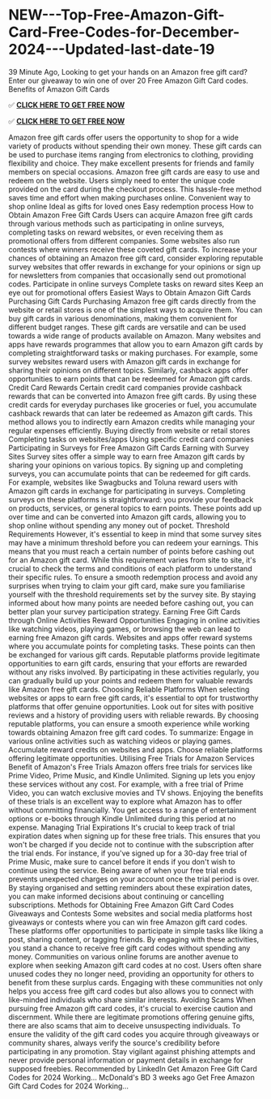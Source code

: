 # NEW---Top-Free-Amazon-Gift-Card-Free-Codes-for-December-2024---Updated-last-date-19
39 Minute Ago, Looking to get your hands on an Amazon free gift card? Enter our giveaway to win one of over 20 Free Amazon Gift Card codes. Benefits of Amazon Gift Cards

✅ **[CLICK HERE TO GET FREE NOW](https://royxn.com/amazon%20gift%20card-2024)**

✅ **[CLICK HERE TO GET FREE NOW](https://royxn.com/amazon%20gift%20card-2024)**

Amazon free gift cards offer users the opportunity to shop for a wide variety of products without spending their own money. These gift cards can be used to purchase items ranging from electronics to clothing, providing flexibility and choice. They make excellent presents for friends and family members on special occasions.
Amazon free gift cards are easy to use and redeem on the website. Users simply need to enter the unique code provided on the card during the checkout process. This hassle-free method saves time and effort when making purchases online.
Convenient way to shop online
Ideal as gifts for loved ones
Easy redemption process
How to Obtain Amazon Free Gift Cards
Users can acquire Amazon free gift cards through various methods such as participating in online surveys, completing tasks on reward websites, or even receiving them as promotional offers from different companies. Some websites also run contests where winners receive these coveted gift cards.
To increase your chances of obtaining an Amazon free gift card, consider exploring reputable survey websites that offer rewards in exchange for your opinions or sign up for newsletters from companies that occasionally send out promotional codes.
Participate in online surveys
Complete tasks on reward sites
Keep an eye out for promotional offers
Easiest Ways to Obtain Amazon Gift Cards
Purchasing Gift Cards
Purchasing Amazon free gift cards directly from the website or retail stores is one of the simplest ways to acquire them. You can buy gift cards in various denominations, making them convenient for different budget ranges. These gift cards are versatile and can be used towards a wide range of products available on Amazon.
Many websites and apps have rewards programmes that allow you to earn Amazon gift cards by completing straightforward tasks or making purchases. For example, some survey websites reward users with Amazon gift cards in exchange for sharing their opinions on different topics. Similarly, cashback apps offer opportunities to earn points that can be redeemed for Amazon gift cards.
Credit Card Rewards
Certain credit card companies provide cashback rewards that can be converted into Amazon free gift cards. By using these credit cards for everyday purchases like groceries or fuel, you accumulate cashback rewards that can later be redeemed as Amazon gift cards. This method allows you to indirectly earn Amazon credits while managing your regular expenses efficiently.
Buying directly from website or retail stores
Completing tasks on websites/apps
Using specific credit card companies
Participating in Surveys for Free Amazon Gift Cards
Earning with Survey Sites
Survey sites offer a simple way to earn free Amazon gift cards by sharing your opinions on various topics. By signing up and completing surveys, you can accumulate points that can be redeemed for gift cards. For example, websites like Swagbucks and Toluna reward users with Amazon gift cards in exchange for participating in surveys.
Completing surveys on these platforms is straightforward: you provide your feedback on products, services, or general topics to earn points. These points add up over time and can be converted into Amazon gift cards, allowing you to shop online without spending any money out of pocket.
Threshold Requirements
However, it's essential to keep in mind that some survey sites may have a minimum threshold before you can redeem your earnings. This means that you must reach a certain number of points before cashing out for an Amazon gift card. While this requirement varies from site to site, it's crucial to check the terms and conditions of each platform to understand their specific rules.
To ensure a smooth redemption process and avoid any surprises when trying to claim your gift card, make sure you familiarise yourself with the threshold requirements set by the survey site. By staying informed about how many points are needed before cashing out, you can better plan your survey participation strategy.
Earning Free Gift Cards through Online Activities
Reward Opportunities
Engaging in online activities like watching videos, playing games, or browsing the web can lead to earning free Amazon gift cards. Websites and apps offer reward systems where you accumulate points for completing tasks. These points can then be exchanged for various gift cards.
Reputable platforms provide legitimate opportunities to earn gift cards, ensuring that your efforts are rewarded without any risks involved. By participating in these activities regularly, you can gradually build up your points and redeem them for valuable rewards like Amazon free gift cards.
Choosing Reliable Platforms
When selecting websites or apps to earn free gift cards, it's essential to opt for trustworthy platforms that offer genuine opportunities. Look out for sites with positive reviews and a history of providing users with reliable rewards. By choosing reputable platforms, you can ensure a smooth experience while working towards obtaining Amazon free gift card codes.
To summarize:
Engage in various online activities such as watching videos or playing games.
Accumulate reward credits on websites and apps.
Choose reliable platforms offering legitimate opportunities.
Utilising Free Trials for Amazon Services
Benefit of Amazon's Free Trials
Amazon offers free trials for services like Prime Video, Prime Music, and Kindle Unlimited. Signing up lets you enjoy these services without any cost. For example, with a free trial of Prime Video, you can watch exclusive movies and TV shows.
Enjoying the benefits of these trials is an excellent way to explore what Amazon has to offer without committing financially. You get access to a range of entertainment options or e-books through Kindle Unlimited during this period at no expense.
Managing Trial Expirations
It's crucial to keep track of trial expiration dates when signing up for these free trials. This ensures that you won't be charged if you decide not to continue with the subscription after the trial ends. For instance, if you've signed up for a 30-day free trial of Prime Music, make sure to cancel before it ends if you don't wish to continue using the service.
Being aware of when your free trial ends prevents unexpected charges on your account once the trial period is over. By staying organised and setting reminders about these expiration dates, you can make informed decisions about continuing or cancelling subscriptions.
Methods for Obtaining Free Amazon Gift Card Codes
Giveaways and Contests
Some websites and social media platforms host giveaways or contests where you can win free Amazon gift card codes. These platforms offer opportunities to participate in simple tasks like liking a post, sharing content, or tagging friends. By engaging with these activities, you stand a chance to receive free gift card codes without spending any money.
Communities on various online forums are another avenue to explore when seeking Amazon gift card codes at no cost. Users often share unused codes they no longer need, providing an opportunity for others to benefit from these surplus cards. Engaging with these communities not only helps you access free gift card codes but also allows you to connect with like-minded individuals who share similar interests.
Avoiding Scams
When pursuing free Amazon gift card codes, it's crucial to exercise caution and discernment. While there are legitimate promotions offering genuine gifts, there are also scams that aim to deceive unsuspecting individuals. To ensure the validity of the gift card codes you acquire through giveaways or community shares, always verify the source's credibility before participating in any promotion. Stay vigilant against phishing attempts and never provide personal information or payment details in exchange for supposed freebies.
Recommended by LinkedIn
Get Amazon Free Gift Card Codes for 2024 Working…
McDonald's BD 3 weeks ago
Get Free Amazon Gift Card Codes for 2024 Working…
